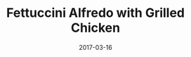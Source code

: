 ---
layout: recipe
title:  "Fettuccini Alfredo with Grilled Chicken"
image: grilled-chicken-alfredo.jpg
imagecredit: 
date: 2017-03-16

authorName: 
authorURL: 
sourceName: 
sourceURL: 
category: dinner
cuisine: italian
tags:
  - poultry
  - pasta
  - Grill
  - family
yield: 4
prepTime: 
cookTime: 

components:
- Simply Grilled Chicken Breasts
- Skinny Fettuccine Alfredo

directions:
- Grill the chicken
- Cook the pasta
- Mix chicken and pasta

---